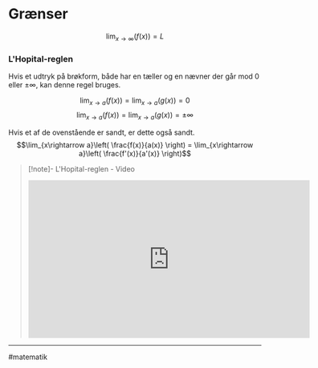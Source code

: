 # Grænser

$$\lim_{x\rightarrow \infty}\left(f(x)\right) = L$$

### L'Hopital-reglen
Hvis et udtryk på brøkform, både har en tæller og en nævner der går mod $0$ eller $\pm\infty$, kan denne regel bruges.

$$\lim_{x\rightarrow a}(f(x)) = \lim_{x\rightarrow a}(g(x)) = 0$$
$$\lim_{x\rightarrow a}(f(x)) = \lim_{x\rightarrow a}(g(x)) = \pm\infty$$

Hvis et af de ovenstående er sandt, er dette også sandt.
$$\lim_{x\rightarrow a}\left( \frac{f(x)}{a(x)} \right) = \lim_{x\rightarrow a}\left( \frac{f'(x)}{a'(x)} \right)$$

>[!note]- L'Hopital-reglen - Video
><iframe width="560" height="315" src="https://www.youtube.com/embed/8D1Pqc3TJ8o" title="YouTube video player" frameborder="0" allow="accelerometer; autoplay; clipboard-write; encrypted-media; gyroscope; picture-in-picture" allowfullscreen></iframe>

---
#matematik 